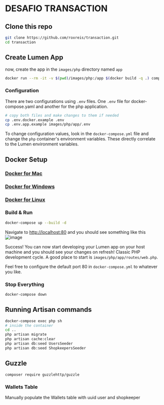 # DESAFIO TRANSACTION

## Clone this repo

```bash
git clone https://github.com/roxreis/transaction.git
cd transaction
```

## Create Lumen App

now, create the app in the `images/php` directory named `app`

```bash
docker run --rm -it -v $(pwd)/images/php:/app $(docker build -q .) composer create-project --prefer-dist laravel/lumen ./app
```

### Configuration

There are two configurations using `.env` files. One `.env` file for docker-compose.yaml and another for the php application.

```sh
# copy both files and make changes to them if needed
cp .env.docker.example .env
cp .env.app.example images/php/app/.env
```

To change configuration values, look in the `docker-compose.yml` file and change the `php` container's environment variables. These directly correlate to the Lumen environment variables.

## Docker Setup

### [Docker for Mac](https://docs.docker.com/docker-for-mac/)

### [Docker for Windows](https://docs.docker.com/docker-for-windows/)

### [Docker for Linux](https://docs.docker.com/engine/installation/linux/)

### Build & Run

```bash
docker-compose up --build -d
```

Navigate to [http://localhost:80](http://localhost:80) and you should see something like this
![image](Lumen_browser.png)

Success! You can now start developing your Lumen app on your host machine and you should see your changes on refresh! Classic PHP development cycle. A good place to start is `images/php/app/routes/web.php`.

Feel free to configure the default port 80 in `docker-compose.yml` to whatever you like.

### Stop Everything

```bash
docker-compose down
```

## Running Artisan commands

```sh
docker-compose exec php sh
# inside the container
cd ..
php artisan migrate
php artisan cache:clear
php artisan db:seed UsersSeeder
php artisan db:seed ShopkeepersSeeder
```
## Guzzle
```
composer require guzzlehttp/guzzle
```

### Wallets Table

Manually populate the Wallets table with uuid user and shopkeeper


